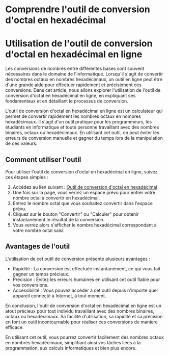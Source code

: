 Comprendre l'outil de conversion d'octal en hexadécimal
=======================================================

Utilisation de l'outil de conversion d'octal en hexadécimal en ligne
====================================================================

Les conversions de nombres entre différentes bases sont souvent nécessaires dans le domaine de l'informatique. Lorsqu'il s'agit de convertir des nombres octaux en nombres hexadécimaux, un outil en ligne peut être d'une grande aide pour effectuer rapidement et précisément ces conversions. Dans cet article, nous allons explorer l'utilisation de l'outil de conversion d'octal en hexadécimal en ligne, en expliquant ses fondamentaux et en détaillant le processus de conversion.

L'outil de conversion d'octal en hexadécimal en ligne est un calculateur qui permet de convertir rapidement les nombres octaux en nombres hexadécimaux. Il s'agit d'un outil pratique pour les programmeurs, les étudiants en informatique et toute personne travaillant avec des nombres binaires, octaux ou hexadécimaux. En utilisant cet outil, on peut éviter les erreurs de conversion manuelle et gagner du temps lors de la manipulation de ces valeurs.

Comment utiliser l'outil
------------------------

Pour utiliser l'outil de conversion d'octal en hexadécimal en ligne, suivez ces étapes simples :

1. Accédez au lien suivant : [Outil de conversion d'octal en hexadécimal](https://www.onlinecalculatorsfree.com/fr/convert/octal-to-hex.html)
2. Une fois sur la page, vous verrez un espace prévu pour entrer votre nombre octal à convertir en hexadécimal.
3. Entrez le nombre octal que vous souhaitez convertir dans l'espace prévu.
4. Cliquez sur le bouton "Convertir" ou "Calculer" pour obtenir instantanément le résultat de la conversion.
5. Vous verrez alors s'afficher le nombre hexadécimal correspondant à votre nombre octal saisi.

Avantages de l'outil
--------------------

L'utilisation de cet outil de conversion présente plusieurs avantages :

- Rapidité : La conversion est effectuée instantanément, ce qui vous fait gagner un temps précieux.
- Précision : Évitez les erreurs humaines en utilisant cet outil fiable pour vos conversions.
- Accessibilité : Vous pouvez accéder à cet outil depuis n'importe quel appareil connecté à Internet, à tout moment.

En conclusion, l'outil de conversion d'octal en hexadécimal en ligne est un atout précieux pour tout individu travaillant avec des nombres binaires, octaux ou hexadécimaux. Sa facilité d'utilisation, sa rapidité et sa précision en font un outil incontournable pour réaliser ces conversions de manière efficace.

En utilisant cet outil, vous pourrez convertir facilement des nombres octaux en nombres hexadécimaux, simplifiant ainsi vos tâches liées à la programmation, aux calculs informatiques et bien plus encore.